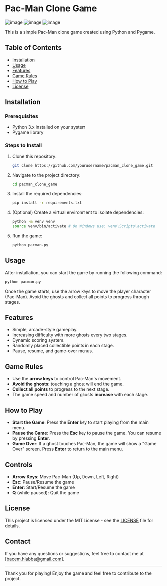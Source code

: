 # Pac-Man Clone Game
![image](https://github.com/user-attachments/assets/8fd4a46b-b7fc-4a94-8f64-2c9709bc380b)
![image](https://github.com/user-attachments/assets/1e9ab86d-c426-4cec-831d-bffd786e4774)
![image](https://github.com/user-attachments/assets/5f6383ba-3902-4cb8-b9dc-0f4dee2f8792)

This is a simple Pac-Man clone game created using Python and Pygame.

## Table of Contents
- [Installation](#installation)
- [Usage](#usage)
- [Features](#features)
- [Game Rules](#game-rules)
- [How to Play](#how-to-play)
- [License](#license)

## Installation

### Prerequisites
- Python 3.x installed on your system
- Pygame library

### Steps to Install

1. Clone this repository:
   ```sh
   git clone https://github.com/yourusername/pacman_clone_game.git
   ```
2. Navigate to the project directory:
   ```sh
   cd pacman_clone_game
   ```
3. Install the required dependencies:
   ```sh
   pip install -r requirements.txt
   ```
4. (Optional) Create a virtual environment to isolate dependencies:
   ```sh
   python -m venv venv
   source venv/bin/activate # On Windows use: venv\Scripts\activate
   ```
5. Run the game:
   ```sh
   python pacman.py
   ```

## Usage
After installation, you can start the game by running the following command:
```sh
python pacman.py
```

Once the game starts, use the arrow keys to move the player character (Pac-Man). Avoid the ghosts and collect all points to progress through stages.

## Features
- Simple, arcade-style gameplay.
- Increasing difficulty with more ghosts every two stages.
- Dynamic scoring system.
- Randomly placed collectible points in each stage.
- Pause, resume, and game-over menus.

## Game Rules
- Use the **arrow keys** to control Pac-Man's movement.
- **Avoid the ghosts**: touching a ghost will end the game.
- **Collect all points** to progress to the next stage.
- The game speed and number of ghosts **increase** with each stage.

## How to Play
- **Start the Game**: Press the **Enter** key to start playing from the main menu.
- **Pause the Game**: Press the **Esc** key to pause the game. You can resume by pressing **Enter**.
- **Game Over**: If a ghost touches Pac-Man, the game will show a "Game Over" screen. Press **Enter** to return to the main menu.

## Controls
- **Arrow Keys**: Move Pac-Man (Up, Down, Left, Right)
- **Esc**: Pause/Resume the game
- **Enter**: Start/Resume the game
- **Q** (while paused): Quit the game

## License
This project is licensed under the MIT License - see the [LICENSE](LICENSE) file for details.

## Contact
If you have any questions or suggestions, feel free to contact me at [bacem.hlabba@gmail.com].

---

Thank you for playing! Enjoy the game and feel free to contribute to the project.

